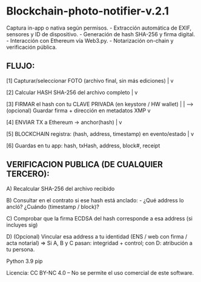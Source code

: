# Blockchain-photo-notifier-v.2.1
Captura in-app o nativa según permisos. - Extracción automática de EXIF, sensores y ID de dispositivo. - Generación de hash SHA-256 y firma digital. - Interacción con Ethereum vía Web3.py. - Notarización on-chain y verificación pública.

## FLUJO:

[1] Capturar/seleccionar FOTO (archivo final, sin más ediciones) | v

[2] Calcular HASH SHA-256 del archivo completo | v

[3] FIRMAR el hash con tu CLAVE PRIVADA (en keystore / HW wallet) |
| --> (opcional) Guardar firma + dirección en metadatos XMP v

[4] ENVIAR TX a Ethereum -> anchor(hash) | v

[5] BLOCKCHAIN registra: (hash, address, timestamp) en evento/estado | v

[6] Guardas en tu app: hash, txHash, address, block#, receipt

## VERIFICACION PUBLICA (DE CUALQUIER TERCERO):

A) Recalcular SHA-256 del archivo recibido

B) Consultar en el contrato si ese hash está anclado: - ¿Qué address lo ancló? ¿Cuándo (timestamp / block)?

C) Comprobar que la firma ECDSA del hash corresponde a esa address (si incluyes sig)

D) (Opcional) Vincular esa address a tu identidad (ENS / web con firma / acta notarial) => Si A, B y C pasan: integridad + control; con D: atribución a tu persona.

Python 3.9 pip

Licencia: CC BY-NC 4.0 – No se permite el uso comercial de este software.
